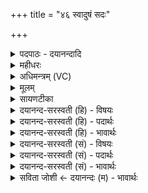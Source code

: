 +++
title = "४६ स्वादुषं सदः"

+++
<details><summary>पदपाठः - दयानन्दादि</summary>

स्वा॒दु॒ष॒ꣳसदः॑। स्वा॒दु॒स॒ꣳसद इति॑ स्वादुऽस॒ꣳसदः॑। पि॒तरः॑। व॒यो॒धा इति॑ वयः॒ऽधाः। कृ॒च्छ्रे॒श्रित॒ इति॑ कृच्छ्रे॒ऽश्रितः॑। शक्ती॑वन्तः॒। शक्ति॑वन्त॒ इति॒ शक्ति॑ऽवन्तः। ग॒भी॒राः। चि॒त्रसे॑ना॒ इति॑ चि॒त्रऽसे॑नाः। इषु॑बला॒ इतीषु॑ऽबलाः। अमृ॑ध्राः। स॒तोवी॑रा॒ इति॑ स॒तःऽवी॑राः। उ॒रवः॑। व्रा॒त॒सा॒हाः। व्रा॒त॒स॒हा इति॑ व्रातऽस॒हाः। ४६।
</details>

<details><summary>महीधरः</summary>

म० रथगोपान् स्तौति । ईदृशा नरा अस्माकं रथगोप्तारो भवन्त्विति शेषः । कीदृशाः । स्वादुसंसदः स्वादु सुखं यथा तथा संसीदन्ति ते स्वादुसंसदः । पितरः पान्ति ते पितरः रक्षितारः । वयोधाः वयोऽन्नमायुर्वा दधति धारयन्ति वयोधाः । कृच्छ्रेश्रितः इत्येकं पदम् । कृच्छ्रे कष्टे श्रीयन्ते सेव्यन्ते कृच्छ्रेश्रितः । कर्मणि क्विप् अलुक् सप्तम्याः । दुःखे सति आश्रयणयोग्याः दुःखनाशकत्वात् । यद्वा सप्तमी द्वितीयार्थे । कृच्छ्रं श्रयन्ति कृच्छ्रेश्रिताः दुःखं प्राप्यापि स्वामिसेवनपराः । शक्तीवन्तः शक्तिः सामर्थ्यमायुधं वा अस्ति येषां ते । अश्वरश्मिमतीत्येत्यादिप्रातिशाख्यसूत्रेण शक्तिशब्दस्य दीर्घः । गभीराः गम्भीरबला गम्भीरप्रज्ञाश्च । चित्रसेनाः चित्रा नानाविधा सेना येषां ते । इषुबलाः इषुभिर्बाणैर्बलं येषां ते अमृध्राः मृध्रा मृदवो न भवन्त्यमृध्राः कठिनाङ्गा उग्रशासना वा । सतोवीराः इत्येकं पदम् । सतोऽश्वमेधयाजिनो वीराः शूराः । यद्वा सतो विद्यमानस्य बलस्य वीराः प्रेरकाः विविधमीरयन्तीति वीराः षष्ठ्या अलुक् । उरवः विशालाः । पृथुजघनोरस्का इत्यर्थः । व्रातसाहाः व्रातान् शूरसमूहान् सहन्तेऽभिभवन्ति ते | व्रातसहाः पचाद्यच् 'अभिमातिपृतना' ( प्राति. ३ । ६। २७ ) इत्यादिना सूत्रेण सहतेरुपधादीर्घः ॥ ४६ ॥  
सप्तचत्वारिंशी।
</details>

<details><summary>अधिमन्त्रम् (VC)</summary>

- वीरा देवताः
- भारद्वाज ऋषिः
- त्रिष्टुप्
- धैवतः
</details>

<details><summary>मूलम्</summary>

स्वा॒दु॒ष॒ꣳ॒सद॑ᳶ पि॒तरो॑ वयो॒धाᳵ कृ॑च्छ्रे॒श्रित॒श्शक्ती॑वन्तो गभी॒राः ।  
चि॒त्रसे॑ना॒ इषु॑बला॒ अमृ॑ध्रास्स॒तोवी॑रा उ॒रवो᳚ व्रातसा॒हाः ।
</details>

<details><summary>सायणटीका</summary>

ये **पितरो** ऽस्मदीयाः सन्ति त एतैर् विशेषणैर् विशिष्टाः।   
कानि विशेषणानीति तान्य् उच्यन्ते  
**स्वादुषसंदो** ऽस्माभिः समर्पिते स्वादुन्य् अन्ने सम्यक् सीदन्ति तेन तृप्ता इत्यर्थः।   
**वयोध** अस्मदीयस्य वयस आयुषः स्थापयितारः।   
**कृच्छ्रे** व्यसने प्राप्ते सति रक्षार्थं श्रीयन्ते प्राणिभिः सेव्यन्त इति **कृच्छ्रेश्रितः**।  
**शक्तीवन्तः** शक्तियुक्ताः।  
**गभीरा** अगाधबुद्धयः।  
चित्रा विविधा हस्त्यश्वादिरूपा सेना येषां त **चित्रसेनाः**  
इषुभिर् योद्धुमतिप्रबला **इषुबलाः**।  
**अमृध्राः** परैर् योद्धुमशक्याः ।  
सन्विद्यमानो लोके प्रसिद्धो यः शूरस् तस्माद् अप्य् अतिशूराः - **सतो-वीराः**।  
**उरवो** विस्तीर्णा धनसेनादिसमृद्धाः।  
व्रातं परकीयभटानां संघातं सहन्तेऽभिभवन्तीति **व्रातसाहाः**।
</details>

<details><summary>दयानन्द-सरस्वती (हि) - विषयः</summary>

फिर उसी विषय को अगले मन्त्र में कहा है ॥
</details>

<details><summary>दयानन्द-सरस्वती (हि) - पदार्थः</summary>

पदार्थान्वयभाषाः -  हे युद्ध करने हारे वीर पुरुषो ! तुम लोग जो (स्वादुषंसदः) भोजन के योग्य अन्नादि पदार्थों को सम्यक् सेवनेवाले (वयोधाः) अधिक अवस्था युक्त (कृच्छ्रेश्रितः) उत्तम कार्यों की सिद्धि के लिए कष्ट सेवते हुए (शक्तीवन्तः) सामर्थ्यवाले (गभीराः) महाशय (चित्रसेनाः) आश्चर्य गुण युक्त सेनावाले (इषुबलाः) शस्त्र-अस्त्रों के सहित जिनकी सेना (अमृध्राः) दृढ़ शरीरवाले (उरवः) बड़े-बड़े जिन के जङ्घा और छाती (व्रातसाहाः) वीरों के समूहों को सहनेवाले (सतोवीराः) विद्यमान सेना के बीच युद्धविद्या की शिक्षा को प्राप्त और (पितरः) पालन करनेहारे राजपुरुष हों, उन का आश्रय ले युद्ध करो ॥४६ ॥
</details>

<details><summary>दयानन्द-सरस्वती (हि) - भावार्थः</summary>

भावार्थभाषाः -  उन्हीं का सदा विजय, राज्य, श्री, प्रतिष्ठा, बड़ी अवस्था, बल और विद्या होती है, जो अपने अधिष्ठाता, आप्त, सत्यवादी सज्जनों की शिक्षा में स्थित होते हैं ॥४६ ॥
</details>

<details><summary>दयानन्द-सरस्वती (सं) - विषयः</summary>

पुनस्तमेव विषयमाह ॥
</details>

<details><summary>दयानन्द-सरस्वती (सं) - पदार्थः</summary>

पदार्थान्वयभाषाः -  हे योद्धारो वीरा ! यूयं ये स्वादुषंसदो वयोधाः कृच्छ्रेश्रितः शक्तीवन्तो गभीराश्चित्रसेना इषुबला अमृध्रा उरवो व्रातसाहाः सतोवीराः पितरः स्युस्तानाश्रित्य युद्धं कुरुत ॥४६ ॥
</details>

<details><summary>दयानन्द-सरस्वती (सं) - भावार्थः</summary>

भावार्थभाषाः -  तेषामेव सदा विजयो राज्यश्रीः प्रतिष्ठा दीर्घमायुर्बलं विद्याश्च भवन्ति, ये स्वाधिष्ठातॄणामाप्तानां शासने तिष्ठन्ति ॥४६ ॥
</details>

<details><summary>सविता जोशी ← दयानन्दः (म) - भावार्थः</summary>

भावार्थभाषाः -  जे वीरपुरुष, अधिष्ठाते, आप्त, सत्यवादी सज्जनाकडून शिक्षण घेतात त्यांचा नेहमी विजय होतो व त्यांना राज्य, श्री, प्रतिष्ठा, मानसन्मान, बल आणि विद्या प्राप्त होते.
</details>